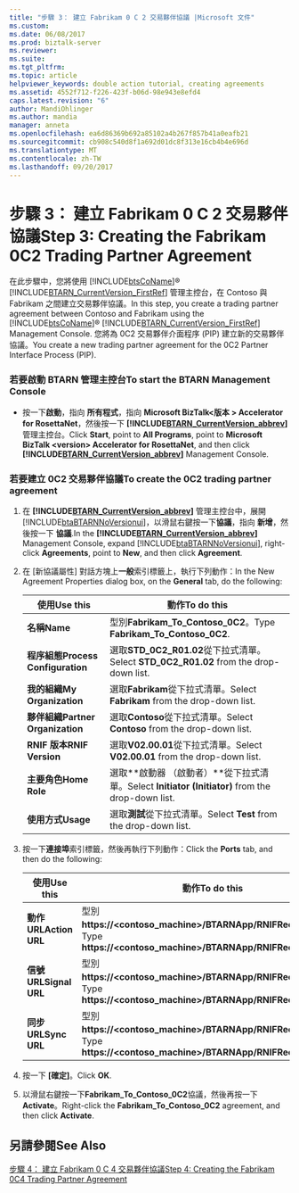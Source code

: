 ```yaml
---
title: "步驟 3： 建立 Fabrikam 0 C 2 交易夥伴協議 |Microsoft 文件"
ms.custom: 
ms.date: 06/08/2017
ms.prod: biztalk-server
ms.reviewer: 
ms.suite: 
ms.tgt_pltfrm: 
ms.topic: article
helpviewer_keywords: double action tutorial, creating agreements
ms.assetid: 4552f712-f226-423f-b06d-98e943e8efd4
caps.latest.revision: "6"
author: MandiOhlinger
ms.author: mandia
manager: anneta
ms.openlocfilehash: ea6d86369b692a85102a4b267f857b41a0eafb21
ms.sourcegitcommit: cb908c540d8f1a692d01dc8f313e16cb4b4e696d
ms.translationtype: MT
ms.contentlocale: zh-TW
ms.lasthandoff: 09/20/2017
---
```

# <a name="step-3-creating-the-fabrikam-0c2-trading-partner-agreement"></a><span data-ttu-id="7da2c-102">步驟 3： 建立 Fabrikam 0 C 2 交易夥伴協議</span><span class="sxs-lookup"><span data-stu-id="7da2c-102">Step 3: Creating the Fabrikam 0C2 Trading Partner Agreement</span></span>
<span data-ttu-id="7da2c-103">在此步驟中，您將使用 [!INCLUDE[btsCoName](../../includes/btsconame-md.md)]® [!INCLUDE[BTARN_CurrentVersion_FirstRef](../../includes/btarn-currentversion-firstref-md.md)] 管理主控台，在 Contoso 與 Fabrikam 之間建立交易夥伴協議。</span><span class="sxs-lookup"><span data-stu-id="7da2c-103">In this step, you create a trading partner agreement between Contoso and Fabrikam using the [!INCLUDE[btsCoName](../../includes/btsconame-md.md)]® [!INCLUDE[BTARN_CurrentVersion_FirstRef](../../includes/btarn-currentversion-firstref-md.md)] Management Console.</span></span> <span data-ttu-id="7da2c-104">您將為 0C2 交易夥伴介面程序 (PIP) 建立新的交易夥伴協議。</span><span class="sxs-lookup"><span data-stu-id="7da2c-104">You create a new trading partner agreement for the 0C2 Partner Interface Process (PIP).</span></span>  
  
### <a name="to-start-the-btarn-management-console"></a><span data-ttu-id="7da2c-105">若要啟動 BTARN 管理主控台</span><span class="sxs-lookup"><span data-stu-id="7da2c-105">To start the BTARN Management Console</span></span>  
  
-   <span data-ttu-id="7da2c-106">按一下**啟動**，指向 **所有程式**，指向  **Microsoft BizTalk\<版本 > Accelerator for RosettaNet**，然後按一下 **[!INCLUDE[BTARN_CurrentVersion_abbrev](../../includes/btarn-currentversion-abbrev-md.md)]** 管理主控台。</span><span class="sxs-lookup"><span data-stu-id="7da2c-106">Click **Start**, point to **All Programs**, point to **Microsoft BizTalk \<version> Accelerator for RosettaNet**, and then click **[!INCLUDE[BTARN_CurrentVersion_abbrev](../../includes/btarn-currentversion-abbrev-md.md)]** Management Console.</span></span>  
  
### <a name="to-create-the-0c2-trading-partner-agreement"></a><span data-ttu-id="7da2c-107">若要建立 0C2 交易夥伴協議</span><span class="sxs-lookup"><span data-stu-id="7da2c-107">To create the 0C2 trading partner agreement</span></span>  
  
1.  <span data-ttu-id="7da2c-108">在 **[!INCLUDE[BTARN_CurrentVersion_abbrev](../../includes/btarn-currentversion-abbrev-md.md)]** 管理主控台中，展開[!INCLUDE[btaBTARNNoVersionui](../../includes/btabtarnnoversionui-md.md)]，以滑鼠右鍵按一下**協議**，指向 **新增**，然後按一下 **協議**.</span><span class="sxs-lookup"><span data-stu-id="7da2c-108">In the **[!INCLUDE[BTARN_CurrentVersion_abbrev](../../includes/btarn-currentversion-abbrev-md.md)]** Management Console, expand [!INCLUDE[btaBTARNNoVersionui](../../includes/btabtarnnoversionui-md.md)], right-click **Agreements**, point to **New**, and then click **Agreement**.</span></span>  
  
2.  <span data-ttu-id="7da2c-109">在 [新協議屬性] 對話方塊上**一般**索引標籤上，執行下列動作：</span><span class="sxs-lookup"><span data-stu-id="7da2c-109">In the New Agreement Properties dialog box, on the **General** tab, do the following:</span></span>  
  
    |<span data-ttu-id="7da2c-110">使用</span><span class="sxs-lookup"><span data-stu-id="7da2c-110">Use this</span></span>|<span data-ttu-id="7da2c-111">動作</span><span class="sxs-lookup"><span data-stu-id="7da2c-111">To do this</span></span>|  
    |--------------|----------------|  
    |<span data-ttu-id="7da2c-112">**名稱**</span><span class="sxs-lookup"><span data-stu-id="7da2c-112">**Name**</span></span>|<span data-ttu-id="7da2c-113">型別**Fabrikam_To_Contoso_0C2**。</span><span class="sxs-lookup"><span data-stu-id="7da2c-113">Type **Fabrikam_To_Contoso_0C2**.</span></span>|  
    |<span data-ttu-id="7da2c-114">**程序組態**</span><span class="sxs-lookup"><span data-stu-id="7da2c-114">**Process Configuration**</span></span>|<span data-ttu-id="7da2c-115">選取**STD_0C2_R01.02**從下拉式清單。</span><span class="sxs-lookup"><span data-stu-id="7da2c-115">Select **STD_0C2_R01.02** from the drop-down list.</span></span>|  
    |<span data-ttu-id="7da2c-116">**我的組織**</span><span class="sxs-lookup"><span data-stu-id="7da2c-116">**My Organization**</span></span>|<span data-ttu-id="7da2c-117">選取**Fabrikam**從下拉式清單。</span><span class="sxs-lookup"><span data-stu-id="7da2c-117">Select **Fabrikam** from the drop-down list.</span></span>|  
    |<span data-ttu-id="7da2c-118">**夥伴組織**</span><span class="sxs-lookup"><span data-stu-id="7da2c-118">**Partner Organization**</span></span>|<span data-ttu-id="7da2c-119">選取**Contoso**從下拉式清單。</span><span class="sxs-lookup"><span data-stu-id="7da2c-119">Select **Contoso** from the drop-down list.</span></span>|  
    |<span data-ttu-id="7da2c-120">**RNIF 版本**</span><span class="sxs-lookup"><span data-stu-id="7da2c-120">**RNIF Version**</span></span>|<span data-ttu-id="7da2c-121">選取**V02.00.01**從下拉式清單。</span><span class="sxs-lookup"><span data-stu-id="7da2c-121">Select **V02.00.01** from the drop-down list.</span></span>|  
    |<span data-ttu-id="7da2c-122">**主要角色**</span><span class="sxs-lookup"><span data-stu-id="7da2c-122">**Home Role**</span></span>|<span data-ttu-id="7da2c-123">選取**啟動器 （啟動者）**從下拉式清單。</span><span class="sxs-lookup"><span data-stu-id="7da2c-123">Select **Initiator (Initiator)** from the drop-down list.</span></span>|  
    |<span data-ttu-id="7da2c-124">**使用方式**</span><span class="sxs-lookup"><span data-stu-id="7da2c-124">**Usage**</span></span>|<span data-ttu-id="7da2c-125">選取**測試**從下拉式清單。</span><span class="sxs-lookup"><span data-stu-id="7da2c-125">Select **Test** from the drop-down list.</span></span>|  
  
3.  <span data-ttu-id="7da2c-126">按一下**連接埠**索引標籤，然後再執行下列動作：</span><span class="sxs-lookup"><span data-stu-id="7da2c-126">Click the **Ports** tab, and then do the following:</span></span>  
  
    |<span data-ttu-id="7da2c-127">使用</span><span class="sxs-lookup"><span data-stu-id="7da2c-127">Use this</span></span>|<span data-ttu-id="7da2c-128">動作</span><span class="sxs-lookup"><span data-stu-id="7da2c-128">To do this</span></span>|  
    |--------------|----------------|  
    |<span data-ttu-id="7da2c-129">**動作 URL**</span><span class="sxs-lookup"><span data-stu-id="7da2c-129">**Action URL**</span></span>|<span data-ttu-id="7da2c-130">型別**https://<contoso_machine>/BTARNApp/RNIFReceive.aspx**。</span><span class="sxs-lookup"><span data-stu-id="7da2c-130">Type **https://<contoso_machine>/BTARNApp/RNIFReceive.aspx**.</span></span>|  
    |<span data-ttu-id="7da2c-131">**信號 URL**</span><span class="sxs-lookup"><span data-stu-id="7da2c-131">**Signal URL**</span></span>|<span data-ttu-id="7da2c-132">型別**https://<contoso_machine>/BTARNApp/RNIFReceive.aspx**。</span><span class="sxs-lookup"><span data-stu-id="7da2c-132">Type **https://<contoso_machine>/BTARNApp/RNIFReceive.aspx**.</span></span>|  
    |<span data-ttu-id="7da2c-133">**同步 URL**</span><span class="sxs-lookup"><span data-stu-id="7da2c-133">**Sync URL**</span></span>|<span data-ttu-id="7da2c-134">型別**https://<contoso_machine>/BTARNApp/RNIFReceive.aspx**。</span><span class="sxs-lookup"><span data-stu-id="7da2c-134">Type **https://<contoso_machine>/BTARNApp/RNIFReceive.aspx**.</span></span>|  
  
4.  <span data-ttu-id="7da2c-135">按一下 **[確定]**。</span><span class="sxs-lookup"><span data-stu-id="7da2c-135">Click **OK**.</span></span>  
  
5.  <span data-ttu-id="7da2c-136">以滑鼠右鍵按一下**Fabrikam_To_Contoso_0C2**協議，然後再按一下**Activate**。</span><span class="sxs-lookup"><span data-stu-id="7da2c-136">Right-click the **Fabrikam_To_Contoso_0C2** agreement, and then click **Activate**.</span></span>  
  
## <a name="see-also"></a><span data-ttu-id="7da2c-137">另請參閱</span><span class="sxs-lookup"><span data-stu-id="7da2c-137">See Also</span></span>  
 [<span data-ttu-id="7da2c-138">步驟 4： 建立 Fabrikam 0 C 4 交易夥伴協議</span><span class="sxs-lookup"><span data-stu-id="7da2c-138">Step 4: Creating the Fabrikam 0C4 Trading Partner Agreement</span></span>](../../adapters-and-accelerators/accelerator-rosettanet/step-4-creating-the-fabrikam-0c4-trading-partner-agreement.md)